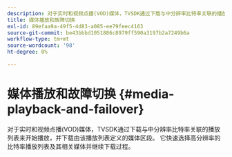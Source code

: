 ```yaml
---
description: 对于实时和视频点播(VOD)媒体，TVSDK通过下载与中分辨率比特率关联的播放列表来开始播放，并下载由该播放列表定义的媒体区段。 它快速选择高分辨率的比特率播放列表及其相关媒体并继续下载过程。
title: 媒体播放和故障切换
exl-id: 89efaa9a-49f5-4d83-a085-ee79feec4163
source-git-commit: be43bbbd1051886c8979ff590a3197b2a7249b6a
workflow-type: tm+mt
source-wordcount: '98'
ht-degree: 0%

---
```


# 媒体播放和故障切换 {#media-playback-and-failover}

对于实时和视频点播(VOD)媒体，TVSDK通过下载与中分辨率比特率关联的播放列表来开始播放，并下载由该播放列表定义的媒体区段。 它快速选择高分辨率的比特率播放列表及其相关媒体并继续下载过程。
